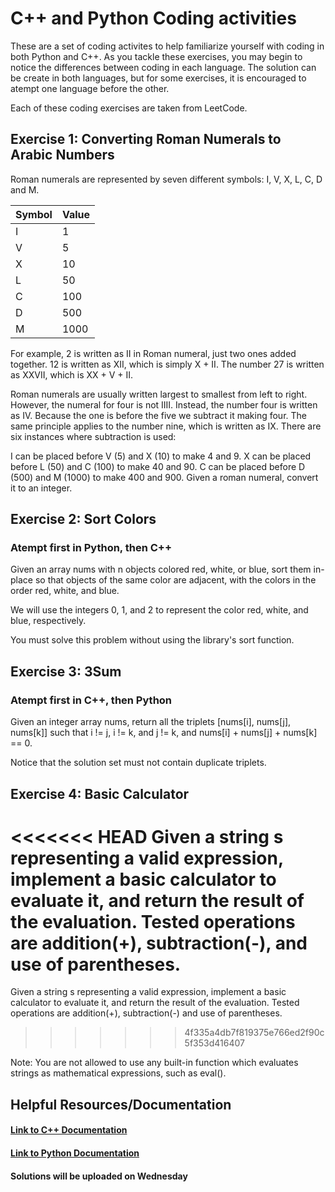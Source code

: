 # C++ and Python Coding activities
These are a set of coding activites to help familiarize yourself with coding in both Python and C++. As you tackle these exercises, you may begin to notice the differences between coding in each language. The solution can be create in both languages, but for some exercises, it is encouraged to atempt one language before the other. 

Each of these coding exercises are taken from LeetCode.

## Exercise 1: Converting Roman Numerals to Arabic Numbers
Roman numerals are represented by seven different symbols: I, V, X, L, C, D and M.

| Symbol | Value |
|--------|------|
| I      | 1    |
| V      | 5    |
| X      | 10   |
| L      | 50   |
| C      | 100  |
| D      | 500  |
| M      | 1000 |

For example, 2 is written as II in Roman numeral, just two ones added together. 12 is written as XII, which is simply X + II. The number 27 is written as XXVII, which is XX + V + II.

Roman numerals are usually written largest to smallest from left to right. However, the numeral for four is not IIII. Instead, the number four is written as IV. Because the one is before the five we subtract it making four. The same principle applies to the number nine, which is written as IX. There are six instances where subtraction is used:

I can be placed before V (5) and X (10) to make 4 and 9. 
X can be placed before L (50) and C (100) to make 40 and 90. 
C can be placed before D (500) and M (1000) to make 400 and 900.
Given a roman numeral, convert it to an integer.


## Exercise 2: Sort Colors
### Atempt first in Python, then C++
Given an array nums with n objects colored red, white, or blue, sort them in-place so that objects of the same color are adjacent, with the colors in the order red, white, and blue.

We will use the integers 0, 1, and 2 to represent the color red, white, and blue, respectively.

You must solve this problem without using the library's sort function.

## Exercise 3: 3Sum
### Atempt first in C++, then Python
Given an integer array nums, return all the triplets [nums[i], nums[j], nums[k]] such that i != j, i != k, and j != k, and nums[i] + nums[j] + nums[k] == 0.

Notice that the solution set must not contain duplicate triplets.

## Exercise 4: Basic Calculator
<<<<<<< HEAD
Given a string s representing a valid expression, implement a basic calculator to evaluate it, and return the result of the evaluation. Tested operations are addition(+), subtraction(-), and use of parentheses. 
=======
Given a string s representing a valid expression, implement a basic calculator to evaluate it, and return the result of the evaluation. Tested operations are addition(+), subtraction(-) and use of parentheses. 
>>>>>>> 4f335a4db7f819375e766ed2f90c5f353d416407

Note: You are not allowed to use any built-in function which evaluates strings as mathematical expressions, such as eval().

## Helpful Resources/Documentation 
#### [Link to C++ Documentation](https://cplusplus.com/doc/tutorial/)
#### [Link to Python Documentation ](https://py3.codeskulptor.org/docs.html)


#### Solutions will be uploaded on Wednesday
